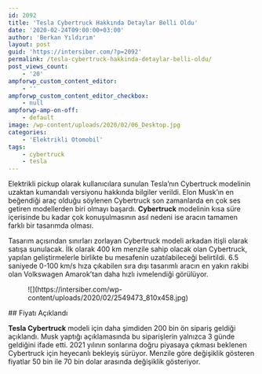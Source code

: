 ```yaml
---
id: 2092
title: 'Tesla Cybertruck Hakkında Detaylar Belli Oldu'
date: '2020-02-24T09:00:00+03:00'
author: 'Berkan Yıldırım'
layout: post
guid: 'https://intersiber.com/?p=2092'
permalink: /tesla-cybertruck-hakkinda-detaylar-belli-oldu/
post_views_count:
    - '20'
ampforwp_custom_content_editor:
    - ''
ampforwp_custom_content_editor_checkbox:
    - null
ampforwp-amp-on-off:
    - default
image: /wp-content/uploads/2020/02/06_Desktop.jpg
categories:
    - 'Elektrikli Otomobil'
tags:
    - cybertruck
    - tesla
---
```


Elektrikli pickup olarak kullanıcılara sunulan Tesla’nın Cybertruck modelinin uzaktan kumandalı versiyonu hakkında bilgiler verildi. Elon Musk’ın en beğendiği araç olduğu söylenen Cybertruck son zamanlarda en çok ses getiren modellerden biri olmayı başardı. **Cybertruck** modelinin kısa süre içerisinde bu kadar çok konuşulmasının asıl nedeni ise aracın tamamen farklı bir tasarımda olması.

Tasarım açısından sınırları zorlayan Cybertruck modeli arkadan itişli olarak satışa sunulacak. İlk olarak 400 km menzile sahip olacak olan Cybertruck, yapılan geliştirmelerle birlikte bu mesafenin uzatılabileceği belirtildi. 6.5 saniyede 0-100 km/s hıza çıkabilen sıra dışı tasarımlı aracın en yakın rakibi olan Volkswagen Amarok’tan daha hızlı ivmelendiği görülüyor.

<figure class="wp-block-image size-large">![](https://intersiber.com/wp-content/uploads/2020/02/2549473_810x458.jpg)</figure>## Fiyatı Açıklandı

**Tesla Cybertruck** modeli için daha şimdiden 200 bin ön sipariş geldiği açıklandı. Musk yaptığı açıklamasında bu siparişlerin yalnızca 3 günde geldiğini ifade etti. 2021 yılının sonlarına doğru piyasaya çıkması beklenen Cybertruck için heyecanlı bekleyiş sürüyor. Menzile göre değişiklik gösteren fiyatlar 50 bin ile 70 bin dolar arasında değişiklik gösteriyor.